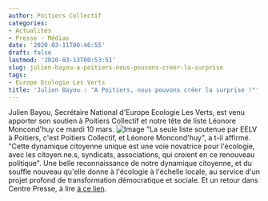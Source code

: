 ```yaml
---
author: Poitiers Collectif
categories:
- Actualités
- Presse - Médias
date: '2020-03-11T00:46:55'
draft: false
lastmod: '2020-03-13T00:53:51'
slug: julien-bayou-a-poitiers-nous-pouvons-creer-la-surprise
tags:
- Europe Ecologie Les Verts
title: 'Julien Bayou : "A Poitiers, nous pouvons créer la surprise !"'
---
```


Julien Bayou, Secrétaire National d'Europe Ecologie Les Verts, est venu apporter son soutien à Poitiers Collectif et notre tête de liste Léonore Moncond'huy ce mardi 10 mars. ![Image](/images/2025/julien-bayou-a-poitiers-nous-pouvons-creer-la-surprise/Bayou-1.jpeg) "La seule liste soutenue par EELV à Poitiers, c'est Poitiers Collectif, et Léonore Moncond'huy", a t-il affirmé. "Cette dynamique citoyenne unique est une voie novatrice pour l'écologie, avec les citoyen.ne.s, syndicats, associations, qui croient en ce renouveau politique". Une belle reconnaissance de notre dynamique citoyenne, et du souffle nouveau qu'elle donne à l'écologie à l'échelle locale, au service d'un projet profond de transformation démocratique et sociale. Et un retour dans Centre Presse, à lire [à ce lien](https://www.centre-presse.fr/article-734381-julien-bayou-au-soutien-de-leonore-moncond-huy.html).
